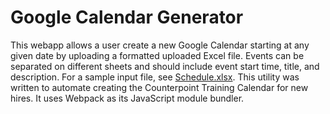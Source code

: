 # Google Calendar Generator

This webapp allows a user create a new Google Calendar starting at any given date by uploading a formatted uploaded Excel file. Events can be separated on different sheets and should include event start time, title, and description. For a sample input file, see [Schedule.xlsx](./dist/Schedule.xlsx). This utility was written to automate creating the Counterpoint Training Calendar for new hires. It uses Webpack as its JavaScript module bundler.